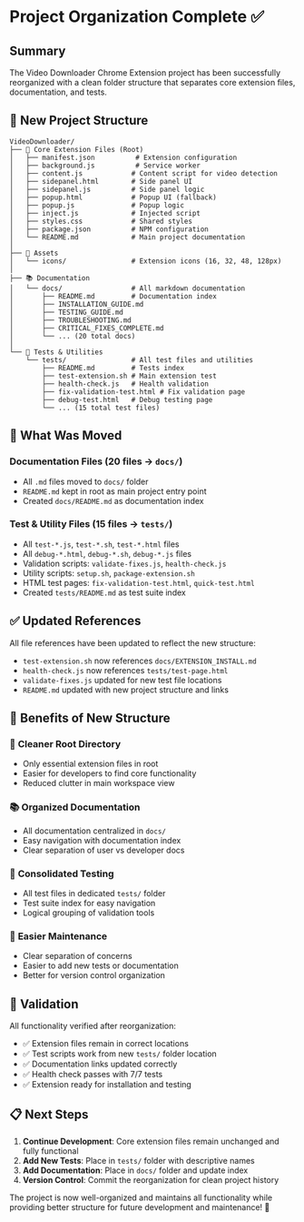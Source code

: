 # Project Organization Complete ✅

## Summary

The Video Downloader Chrome Extension project has been successfully reorganized with a clean folder structure that separates core extension files, documentation, and tests.

## 📁 New Project Structure

```text
VideoDownloader/
├── 📄 Core Extension Files (Root)
│   ├── manifest.json          # Extension configuration
│   ├── background.js          # Service worker  
│   ├── content.js            # Content script for video detection
│   ├── sidepanel.html        # Side panel UI
│   ├── sidepanel.js          # Side panel logic
│   ├── popup.html            # Popup UI (fallback)
│   ├── popup.js              # Popup logic
│   ├── inject.js             # Injected script
│   ├── styles.css            # Shared styles
│   ├── package.json          # NPM configuration
│   └── README.md             # Main project documentation
│
├── 🎨 Assets
│   └── icons/                # Extension icons (16, 32, 48, 128px)
│
├── 📚 Documentation
│   └── docs/                 # All markdown documentation
│       ├── README.md         # Documentation index
│       ├── INSTALLATION_GUIDE.md
│       ├── TESTING_GUIDE.md
│       ├── TROUBLESHOOTING.md
│       ├── CRITICAL_FIXES_COMPLETE.md
│       └── ... (20 total docs)
│
└── 🧪 Tests & Utilities
    └── tests/                # All test files and utilities
        ├── README.md         # Tests index
        ├── test-extension.sh # Main extension test
        ├── health-check.js   # Health validation
        ├── fix-validation-test.html # Fix validation page
        ├── debug-test.html   # Debug testing page
        └── ... (15 total test files)
```

## 🔄 What Was Moved

### Documentation Files (20 files → `docs/`)
- All `.md` files moved to `docs/` folder
- `README.md` kept in root as main project entry point
- Created `docs/README.md` as documentation index

### Test & Utility Files (15 files → `tests/`)
- All `test-*.js`, `test-*.sh`, `test-*.html` files
- All `debug-*.html`, `debug-*.sh`, `debug-*.js` files
- Validation scripts: `validate-fixes.js`, `health-check.js`
- Utility scripts: `setup.sh`, `package-extension.sh`
- HTML test pages: `fix-validation-test.html`, `quick-test.html`
- Created `tests/README.md` as test suite index

## ✅ Updated References

All file references have been updated to reflect the new structure:
- `test-extension.sh` now references `docs/EXTENSION_INSTALL.md`
- `health-check.js` now references `tests/test-page.html`
- `validate-fixes.js` updated for new test file locations
- `README.md` updated with new project structure and links

## 🚀 Benefits of New Structure

### 🎯 **Cleaner Root Directory**
- Only essential extension files in root
- Easier for developers to find core functionality
- Reduced clutter in main workspace view

### 📚 **Organized Documentation**
- All documentation centralized in `docs/`
- Easy navigation with documentation index
- Clear separation of user vs developer docs

### 🧪 **Consolidated Testing**
- All test files in dedicated `tests/` folder
- Test suite index for easy navigation
- Logical grouping of validation tools

### 🔧 **Easier Maintenance**
- Clear separation of concerns
- Easier to add new tests or documentation
- Better for version control organization

## 🧪 Validation

All functionality verified after reorganization:
- ✅ Extension files remain in correct locations
- ✅ Test scripts work from new `tests/` folder location
- ✅ Documentation links updated correctly
- ✅ Health check passes with 7/7 tests
- ✅ Extension ready for installation and testing

## 📋 Next Steps

1. **Continue Development**: Core extension files remain unchanged and fully functional
2. **Add New Tests**: Place in `tests/` folder with descriptive names
3. **Add Documentation**: Place in `docs/` folder and update index
4. **Version Control**: Commit the reorganization for clean project history

The project is now well-organized and maintains all functionality while providing better structure for future development and maintenance! 🎉
